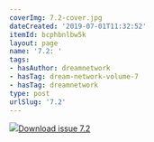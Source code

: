 ```yaml
---
coverImg: 7.2-cover.jpg
dateCreated: '2019-07-01T11:32:52'
itemId: bcphbnlbw5k
layout: page
name: '7.2: '
tags:
- hasAuthor: dreamnetwork
- hasTag: dream-network-volume-7
- hasTag: dreamnetwork
type: post
urlSlug: '7.2'
---
```

<img class="card-journal-img" src="../images/7.2-rect.jpg"/><a href="../files/pdfs/Volume_7/7.2-Dream-Network-Bulletin_Volume-7-Number-2.pdf" download="">Download issue 7.2</a>